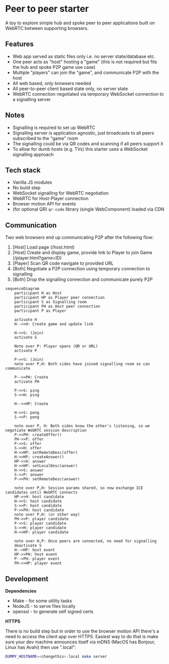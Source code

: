 Peer to peer starter
====================

A toy to explore simple hub and spoke peer to peer applications built on WebRTC between supporting browsers.

Features
--------

- Web app served as static files only i.e. no server state/database etc.
- One peer acts as "host" hosting a "game" (this is not required but fits the hub and spoke P2P game use case)
- Multiple "players" can join the "game", and communicate P2P with the host
- All web based, only browsers needed
- All peer-to-peer client based state only, no server state
- WebRTC connection negotiated via temporary WebSocket connection to a signalling server

Notes
-----

- Signalling is required to set up WebRTC
- Signalling server is application agnostic, just broadcasts to all peers subscribed to the "game" room
- The signalling could be via QR codes and scanning if all peers support it
- To allow for dumb hosts (e.g. TVs) this starter uses a WebSocket signalling approach

Tech stack
----------

- Vanilla JS modules
- No build step
- WebSocket signalling for WebRTC negotiation
- WebRTC for Host-Player connection
- Browser motion API for events
- (for optional QR) `qr-code` library (single WebComponent) loaded via CDN

Communication
-------------

Two web browsers end up communicating P2P after the following flow:

1. [Host] Load page (/host.html)
2. [Host] Create and display game, provide link to Player to join Game (/player.html?game=ID)
3. [Player] Scan QR code navigate to provided URL
4. [Both] Negotiate a P2P connection using temporary connection to signalling
5. [Both] Drop the signalling connection and communicate purely P2P

```mermaid
sequenceDiagram
    participant H as Host
    participant HP as Player peer connection
    participant S as Signalling room
    participant PH as Host peer connection
    participant P as Player

    activate H
    H-->>H: Create game and update link

    H->>S: (Join)
    activate S

    Note over P: Player opens (QR or URL)
    activate P

    P->>S: (Join)
    note over P,H: Both sides have joined signalling room so can communicate

    P-->>PH: Create
    activate PH

    P->>S: ping
    S->>H: ping

    H-->>HP: Create

    H->>S: pong
    S->>P: pong

    note over P, H: Both sides know the other's listening, so we negotiate WebRTC session description
    P->>PH: createOffer()
    PH->>P: offer
    P->>S: offer
    S->>H: offer
    H->>HP: setRemoteDesc(offer)
    H->>HP: createAnswer()
    HP->>H: answer
    H->>HP: setLocalDesc(answer)
    H->>S: answer
    S->>P: answer
    P->>PH: setRemoteDesc(answer)

    note over P,H: Session params shared, so now exchange ICE candidates until WebRTC connects
    HP->>H: host candidate
    H->>S: host candidate
    S->>P: host candidate
    P->>PH: host candidate
    note over P,H: (or other way)
    PH->>P: player candidate
    P->>S: player candidate
    S->>H: player candidate
    H->>HP: player candidate

    note over H,P: Once peers are connected, no need for signalling
    deactivate S
    H-->HP: host event
    HP->>PH: host event
    P-->PH: player event
    PH->>HP: player event
```

Development
-----------

**Dependencies**

- Make - for some utility tasks
- NodeJS - to serve files locally
- openssl - to generate self signed certs

**HTTPS**

There is no build step but in order to use the browser motion API there's a need to access the client app over HTTPS.  Easiest way to do that is make sure your dev machine announces itself via mDNS (MacOS has Bonjour, Linux has Avahi) then use "<hostname>.local":

```bash
DUMMY_HOSTNAME=<changethis>.local make server
```
